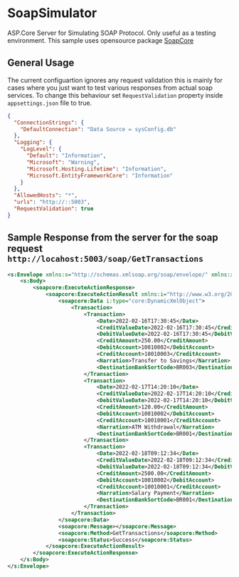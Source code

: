 # SoapSimulator
ASP.Core Server for Simulating SOAP Protocol. Only useful as a testing environment. 
This sample uses opensource package <a target='_blank' href='https://github.com/DigDes/SoapCore'>SoapCore</a>
## General Usage
The current configuartion ignores any request validation this is mainly for cases where you just want to test various responses from actual soap services.
To change this behaviour set <code>RequestValidation</code> property inside <code>appsettings.json</code> file to true.
```json
{
  "ConnectionStrings": {
    "DefaultConnection": "Data Source = sysConfig.db"
  },
  "Logging": {
    "LogLevel": {
      "Default": "Information",
      "Microsoft": "Warning",
      "Microsoft.Hosting.Lifetime": "Information",
      "Microsoft.EntityFrameworkCore": "Information"
    }
  },
  "AllowedHosts": "*",
  "urls": "http://::5003",
  "RequestValidation": true
}
```
## Sample Response from the server for the soap request <code>http://locahost:5003/soap/GetTransactions</code>
```xml
<s:Envelope xmlns:s="http://schemas.xmlsoap.org/soap/envelope/" xmlns:xsd="http://www.w3.org/2001/XMLSchema" xmlns:xsi="http://www.w3.org/2001/XMLSchema-instance" xmlns:soapcore="http://soapsimulator/SoapSimulator.Core" xmlns:core="http://schemas.datacontract.org/2004/07/SoapSimulator.Core" xmlns:array="http://schemas.microsoft.com/2003/10/Serialization/Arrays">
    <s:Body>
        <soapcore:ExecuteActionResponse>
            <soapcore:ExecuteActionResult xmlns:i="http://www.w3.org/2001/XMLSchema-instance">
                <soapcore:Data i:type="core:DynamicXmlObject">
                    <Transaction>
                        <Transaction>
                            <Date>2022-02-16T17:30:45</Date>
                            <CreditValueDate>2022-02-16T17:30:45</CreditValueDate>
                            <DebitValueDate>2022-02-16T17:30:45</DebitValueDate>
                            <CreditAmount>250.00</CreditAmount>
                            <DebitAccount>10010002</DebitAccount>
                            <CreditAccount>10010003</CreditAccount>
                            <Narration>Transfer to Savings</Narration>
                            <DestinationBankSortCode>BR003</DestinationBankSortCode>
                        </Transaction>
                        <Transaction>
                            <Date>2022-02-17T14:20:10</Date>
                            <CreditValueDate>2022-02-17T14:20:10</CreditValueDate>
                            <DebitValueDate>2022-02-17T14:20:10</DebitValueDate>
                            <CreditAmount>120.00</CreditAmount>
                            <DebitAccount>10010002</DebitAccount>
                            <CreditAccount>10010001</CreditAccount>
                            <Narration>ATM Withdrawal</Narration>
                            <DestinationBankSortCode>BR001</DestinationBankSortCode>
                        </Transaction>
                        <Transaction>
                            <Date>2022-02-18T09:12:34</Date>
                            <CreditValueDate>2022-02-18T09:12:34</CreditValueDate>
                            <DebitValueDate>2022-02-18T09:12:34</DebitValueDate>
                            <CreditAmount>2500.00</CreditAmount>
                            <DebitAccount>10010002</DebitAccount>
                            <CreditAccount>10010001</CreditAccount>
                            <Narration>Salary Payment</Narration>
                            <DestinationBankSortCode>BR001</DestinationBankSortCode>
                        </Transaction>
                    </Transaction>
                </soapcore:Data>
                <soapcore:Message></soapcore:Message>
                <soapcore:Method>GetTransactions</soapcore:Method>
                <soapcore:Status>Success</soapcore:Status>
            </soapcore:ExecuteActionResult>
        </soapcore:ExecuteActionResponse>
    </s:Body>
</s:Envelope>
```